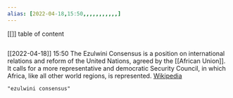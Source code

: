 ```yaml
---
alias: [2022-04-18,15:50,,,,,,,,,,,]
---
```

[[]]
table of content
```toc
```

[[2022-04-18]] 15:50
The Ezulwini Consensus is a position on international relations and reform of the United Nations, agreed by the [[African Union]]. It calls for a more representative and democratic Security Council, in which Africa, like all other world regions, is represented.
[Wikipedia](https://en.wikipedia.org/wiki/Ezulwini%20Consensus)
```query
"ezulwini consensus"
```